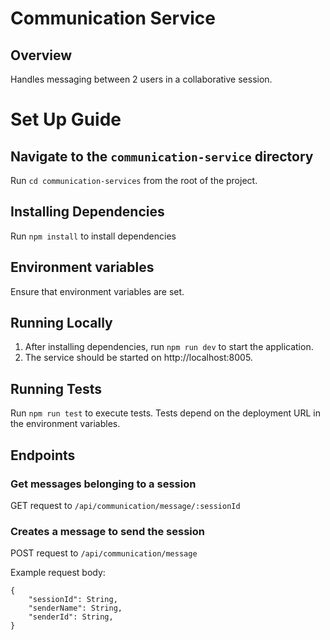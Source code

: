 # Communication Service

## Overview

Handles messaging between 2 users in a collaborative session.

# Set Up Guide

## Navigate to the `communication-service` directory

Run `cd communication-services` from the root of the project.

## Installing Dependencies

Run `npm install` to install dependencies

## Environment variables

Ensure that environment variables are set.

## Running Locally

1. After installing dependencies, run `npm run dev` to start the application.
2. The service should be started on http://localhost:8005.

## Running Tests

Run `npm run test` to execute tests. Tests depend on the deployment URL in the environment variables.

## Endpoints

### Get messages belonging to a session

GET request to `/api/communication/message/:sessionId`

### Creates a message to send the session

POST request to `/api/communication/message`

Example request body:
```
{
	"sessionId": String,
    "senderName": String,
    "senderId": String,
}
```
